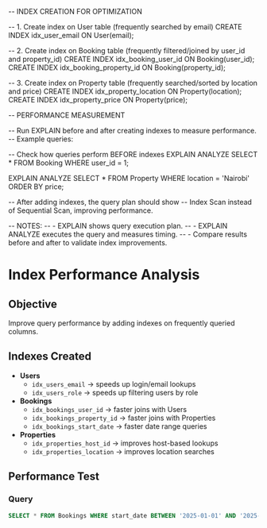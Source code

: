 
-- INDEX CREATION FOR OPTIMIZATION


-- 1. Create index on User table (frequently searched by email)
CREATE INDEX idx_user_email ON User(email);

-- 2. Create index on Booking table (frequently filtered/joined by user_id and property_id)
CREATE INDEX idx_booking_user_id ON Booking(user_id);
CREATE INDEX idx_booking_property_id ON Booking(property_id);

-- 3. Create index on Property table (frequently searched/sorted by location and price)
CREATE INDEX idx_property_location ON Property(location);
CREATE INDEX idx_property_price ON Property(price);


-- PERFORMANCE MEASUREMENT

-- Run EXPLAIN before and after creating indexes to measure performance.
-- Example queries:

-- Check how queries perform BEFORE indexes
EXPLAIN ANALYZE
SELECT * 
FROM Booking 
WHERE user_id = 1;

EXPLAIN ANALYZE
SELECT * 
FROM Property 
WHERE location = 'Nairobi'
ORDER BY price;

-- After adding indexes, the query plan should show
-- Index Scan instead of Sequential Scan, improving performance.


-- NOTES:
-- - EXPLAIN shows query execution plan.
-- - EXPLAIN ANALYZE executes the query and measures timing.
-- - Compare results before and after to validate index improvements.

# Index Performance Analysis

## Objective
Improve query performance by adding indexes on frequently queried columns.

## Indexes Created
- **Users**
  - `idx_users_email` → speeds up login/email lookups
  - `idx_users_role` → speeds up filtering users by role
- **Bookings**
  - `idx_bookings_user_id` → faster joins with Users
  - `idx_bookings_property_id` → faster joins with Properties
  - `idx_bookings_start_date` → faster date range queries
- **Properties**
  - `idx_properties_host_id` → improves host-based lookups
  - `idx_properties_location` → improves location searches

## Performance Test

### Query
```sql
SELECT * FROM Bookings WHERE start_date BETWEEN '2025-01-01' AND '2025-01-31';
